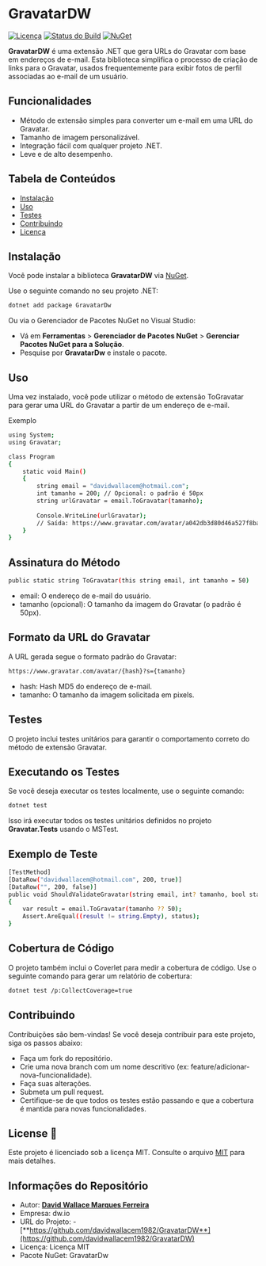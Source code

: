 # GravatarDW

[![Licença](https://img.shields.io/badge/license-MIT-blue.svg)](https://github.com/davidwallacem1982/GravatarDW/blob/main/LICENSE)
[![Status do Build](https://img.shields.io/badge/build-passing-brightgreen.svg)](https://github.com/davidwallacem1982/GravatarDW/actions)
[![NuGet](https://img.shields.io/nuget/v/GravatarDw.svg)](https://www.nuget.org/packages/GravatarDw)

**GravatarDW** é uma extensão .NET que gera URLs do Gravatar com base em endereços de e-mail. Esta biblioteca simplifica o processo de criação de links para o Gravatar, usados frequentemente para exibir fotos de perfil associadas ao e-mail de um usuário.

## Funcionalidades

- Método de extensão simples para converter um e-mail em uma URL do Gravatar.
- Tamanho de imagem personalizável.
- Integração fácil com qualquer projeto .NET.
- Leve e de alto desempenho.

## Tabela de Conteúdos
- [Instalação](#instalação)
- [Uso](#uso)
- [Testes](#testes)
- [Contribuindo](#contribuindo)
- [Licença](#licença)

## Instalação

Você pode instalar a biblioteca **GravatarDW** via [NuGet](https://www.nuget.org/packages/GravatarDw).

Use o seguinte comando no seu projeto .NET:

```bash
dotnet add package GravatarDw
```
Ou via o Gerenciador de Pacotes NuGet no Visual Studio:

- Vá em **Ferramentas** > **Gerenciador de Pacotes NuGet** > **Gerenciar Pacotes NuGet para a Solução**.
- Pesquise por **GravatarDw** e instale o pacote.

## Uso
Uma vez instalado, você pode utilizar o método de extensão ToGravatar para gerar uma URL do Gravatar a partir de um endereço de e-mail.

Exemplo

```bash
using System;
using Gravatar;

class Program
{
    static void Main()
    {
        string email = "davidwallacem@hotmail.com";
        int tamanho = 200; // Opcional: o padrão é 50px
        string urlGravatar = email.ToGravatar(tamanho);
        
        Console.WriteLine(urlGravatar);
        // Saída: https://www.gravatar.com/avatar/a042db3d80d46a527f8ba1605a74be57?s=200
    }
}
```
## Assinatura do Método
```bash
public static string ToGravatar(this string email, int tamanho = 50)
```
- email: O endereço de e-mail do usuário.
- tamanho (opcional): O tamanho da imagem do Gravatar (o padrão é 50px).

## Formato da URL do Gravatar

A URL gerada segue o formato padrão do Gravatar:

```bash
https://www.gravatar.com/avatar/{hash}?s={tamanho}
```

- hash: Hash MD5 do endereço de e-mail.
- tamanho: O tamanho da imagem solicitada em pixels.

## Testes
O projeto inclui testes unitários para garantir o comportamento correto do método de extensão Gravatar.

## Executando os Testes

Se você deseja executar os testes localmente, use o seguinte comando:
```bash
dotnet test
```

Isso irá executar todos os testes unitários definidos no projeto **Gravatar.Tests** usando o MSTest.

## Exemplo de Teste
```bash
[TestMethod]
[DataRow("davidwallacem@hotmail.com", 200, true)]
[DataRow("", 200, false)]
public void ShouldValidateGravatar(string email, int? tamanho, bool status)
{
    var result = email.ToGravatar(tamanho ?? 50);
    Assert.AreEqual((result != string.Empty), status);
}
```

## Cobertura de Código

O projeto também inclui o Coverlet para medir a cobertura de código. Use o seguinte comando para gerar um relatório de cobertura:
```bash
dotnet test /p:CollectCoverage=true
```

## Contribuindo

Contribuições são bem-vindas! Se você deseja contribuir para este projeto, siga os passos abaixo:

- Faça um fork do repositório.
- Crie uma nova branch com um nome descritivo (ex: feature/adicionar-nova-funcionalidade).
- Faça suas alterações.
- Submeta um pull request.
- Certifique-se de que todos os testes estão passando e que a cobertura é mantida para novas funcionalidades.

<h2 id="license">License 📃 </h2>

Este projeto é licenciado sob a licença MIT. Consulte o arquivo [MIT](./LICENSE) para mais detalhes.

## Informações do Repositório

- Autor: [**David Wallace Marques Ferreira**](https://www.linkedin.com/in/david-wallace-marques-ferreira/) 
- Empresa: dw.io
- URL do Projeto: - [**https://github.com/davidwallacem1982/GravatarDW**](https://github.com/davidwallacem1982/GravatarDW) 
- Licença: Licença MIT
- Pacote NuGet: GravatarDw
